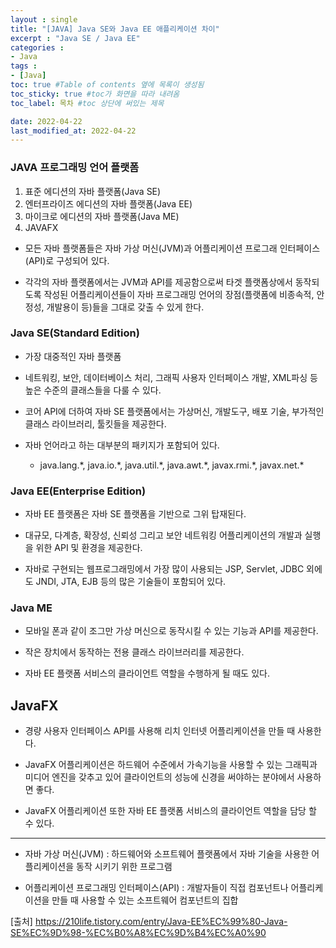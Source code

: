```yaml
---
layout : single
title: "[JAVA] Java SE와 Java EE 애플리케이션 차이"
excerpt : "Java SE / Java EE"
categories :
- Java
tags :
- [Java]
toc: true #Table of contents 옆에 목록이 생성됨
toc_sticky: true #toc가 화면을 따라 내려옴
toc_label: 목차 #toc 상단에 써있는 제목

date: 2022-04-22
last_modified_at: 2022-04-22
---
```


### JAVA 프로그래밍 언어 플랫폼

1. 표준 에디션의 자바 플랫폼(Java SE)
2. 엔터프라이즈 에디션의 자바 플랫폼(Java EE)
3. 마이크로 에디션의 자바 플랫폼(Java ME)
4. JAVAFX

- 모든 자바 플랫폼들은 자바 가상 머신(JVM)과 어플리케이션 프로그래 인터페이스(API)로 구성되어 있다.

- 각각의 자바 플랫폼에서는 JVM과 API를 제공함으로써 타겟 플랫폼상에서 동작되도록 작성된 어플리케이션들이 자바 프로그래밍 언어의 장점(플랫폼에 비종속적, 안정성, 개발용이 등)들을 그대로 갖출 수 있게 한다.

### Java SE(Standard Edition)

- 가장 대중적인 자바 플랫폼

- 네트워킹, 보안, 데이터베이스 처리, 그래픽 사용자 인터페이스 개발, XML파싱 등 높은 수준의 클래스들을 다룰 수 있다.

- 코어 API에 더하여 자바 SE 플랫폼에서는 가상머신, 개발도구, 배포 기술, 부가적인 클래스 라이브러리, 툴킷들을 제공한다.

- 자바 언어라고 하는 대부분의 패키지가 포함되어 있다.
  - java.lang.\*, java.io.\*, java.util.\*, java.awt.\*, javax.rmi.\*, javax.net.\*

### Java EE(Enterprise Edition)

- 자바 EE 플랫폼은 자바 SE 플랫폼을 기반으로 그위 탑재된다.

- 대규모, 다계층, 확장성, 신뢰성 그리고 보안 네트워킹 어플리케이션의 개발과 실행을 위한 API 및 환경을 제공한다.

- 자바로 구현되는 웹프로그래밍에서 가장 많이 사용되는 JSP, Servlet, JDBC 외에도 JNDI, JTA, EJB 등의 많은 기술들이 포함되어 있다.

### Java ME

- 모바일 폰과 같이 조그만 가상 머신으로 동작시킬 수 있는 기능과 API를 제공한다.

- 작은 장치에서 동작하는 전용 클래스 라이브러리를 제공한다.

- 자바 EE 플랫폼 서비스의 클라이언트 역할을 수행하게 될 때도 있다.

## JavaFX

- 경량 사용자 인터페이스 API를 사용해 리치 인터넷 어플리케이션을 만들 때 사용한다.

- JavaFX 어플리케이션은 하드웨어 수준에서 가속기능을 사용할 수 있는 그래픽과 미디어 엔진을 갖추고 있어 클라이언트의 성능에 신경을 써야하는 분야에서 사용하면 좋다.

- JavaFX 어플리케이션 또한 자바 EE 플랫폼 서비스의 클라이언트 역할을 담당 할 수 있다.

---

- 자바 가상 머신(JVM) : 하드웨어와 소프트웨어 플랫폼에서 자바 기술을 사용한 어플리케이션을 동작 시키기 위한 프로그램

- 어플리케이션 프로그래밍 인터페이스(API) : 개발자들이 직접 컴포넌트나 어플리케이션을 만들 때 사용할 수 있는 소프트웨어 컴포넌트의 집합

[출처] https://210life.tistory.com/entry/Java-EE%EC%99%80-Java-SE%EC%9D%98-%EC%B0%A8%EC%9D%B4%EC%A0%90
